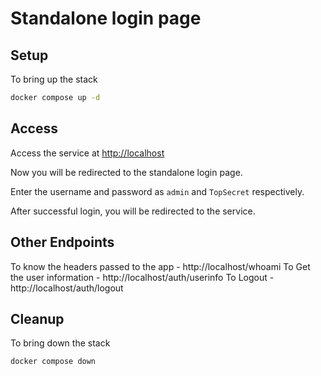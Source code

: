 Standalone login page
=====================


## Setup

To bring up the stack

```bash
docker compose up -d
```


## Access

Access the service at [http://localhost](http://localhost)

Now you will be redirected to the standalone login page.


Enter the username and password as `admin` and `TopSecret` respectively.

After successful login, you will be redirected to the service.


## Other Endpoints

To know the headers passed to the app - http://localhost/whoami
To Get the user information - http://localhost/auth/userinfo
To Logout - http://localhost/auth/logout


## Cleanup

To bring down the stack

```bash
docker compose down
```
